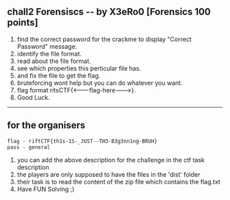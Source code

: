 ## chall2 Forensiscs -- by X3eRo0 [Forensics 100 points]

1. find the correct password for the crackme to display "Correct Password" message.
1. identify the file format.
2. read about the file format.
3. see which properties this perticular file has.
4. and fix the file to get the flag.
5. bruteforcing wont help but you can do whatever you want.
6. flag format ritsCTF{<---flag-here--->}.
7. Good Luck. 

---
## for the organisers

```
flag - riftCTF{th1s-1S-_JUST--TH3-B3g3nn1ng-BRUH}
pass - general
```

1. you can add the above description for the challenge in the ctf task description
2. the players are only supposed to have the files in the 'dist' folder
3. their task is to read the content of the zip file which contains the flag.txt
4. Have FUN Solving ;)